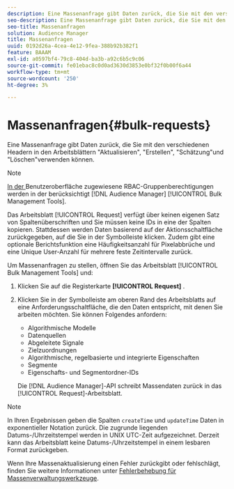 ```yaml
---
description: Eine Massenanfrage gibt Daten zurück, die Sie mit den verschiedenen Headern in den Arbeitsblättern "Aktualisieren", "Erstellen", "Schätzung"und "Löschen"verwenden können.
seo-description: Eine Massenanfrage gibt Daten zurück, die Sie mit den verschiedenen Headern in den Arbeitsblättern "Aktualisieren", "Erstellen", "Schätzung"und "Löschen"verwenden können.
seo-title: Massenanfragen
solution: Audience Manager
title: Massenanfragen
uuid: 0192d26a-4cea-4e12-9fea-388b92b382f1
feature: BAAAM
exl-id: a0597bf4-79c8-404d-ba3b-a92c6b5c9c06
source-git-commit: fe01ebac8c0d0ad3630d3853e0bf32f0b00f6a44
workflow-type: tm+mt
source-wordcount: '250'
ht-degree: 3%

---
```


# Massenanfragen{#bulk-requests}

Eine Massenanfrage gibt Daten zurück, die Sie mit den verschiedenen Headern in den Arbeitsblättern &quot;Aktualisieren&quot;, &quot;Erstellen&quot;, &quot;Schätzung&quot;und &quot;Löschen&quot;verwenden können.

<!-- 

t_bulk_requests.xml

 -->

>[!NOTE]
>
>[In der ](../../features/administration/administration-overview.md) Benutzeroberfläche zugewiesene RBAC-Gruppenberechtigungen werden in der berücksichtigt  [!DNL Audience Manager]   [!UICONTROL Bulk Management Tools].

Das Arbeitsblatt [!UICONTROL Request] verfügt über keinen eigenen Satz von Spaltenüberschriften und Sie müssen keine IDs in eine der Spalten kopieren. Stattdessen werden Daten basierend auf der Aktionsschaltfläche zurückgegeben, auf die Sie in der Symbolleiste klicken. Zudem gibt eine optionale Berichtsfunktion eine Häufigkeitsanzahl für Pixelabbrüche und eine Unique User-Anzahl für mehrere feste Zeitintervalle zurück.

Um Massenanfragen zu stellen, öffnen Sie das Arbeitsblatt [!UICONTROL Bulk Management Tools] und:

1. Klicken Sie auf die Registerkarte **[!UICONTROL Request]** .
2. Klicken Sie in der Symbolleiste am oberen Rand des Arbeitsblatts auf eine Anforderungsschaltfläche, die den Daten entspricht, mit denen Sie arbeiten möchten. Sie können Folgendes anfordern:

   * Algorithmische Modelle
   * Datenquellen
   * Abgeleitete Signale
   * Zielzuordnungen
   * Algorithmische, regelbasierte und integrierte Eigenschaften
   * Segmente 
   * Eigenschafts- und Segmentordner-IDs

   Die [!DNL Audience Manager]-API schreibt Massendaten zurück in das [!UICONTROL Request]-Arbeitsblatt.

>[!NOTE]
>
>In Ihren Ergebnissen geben die Spalten `createTime` und `updateTime` Daten in exponentieller Notation zurück. Die zugrunde liegenden Datums-/Uhrzeitstempel werden in UNIX UTC-Zeit aufgezeichnet. Derzeit kann das Arbeitsblatt keine Datums-/Uhrzeitstempel in einem lesbaren Format zurückgeben.

Wenn Ihre Massenaktualisierung einen Fehler zurückgibt oder fehlschlägt, finden Sie weitere Informationen unter [Fehlerbehebung für Massenverwaltungswerkzeuge](../../reference/bulk-management-tools/bulk-troubleshooting.md).
